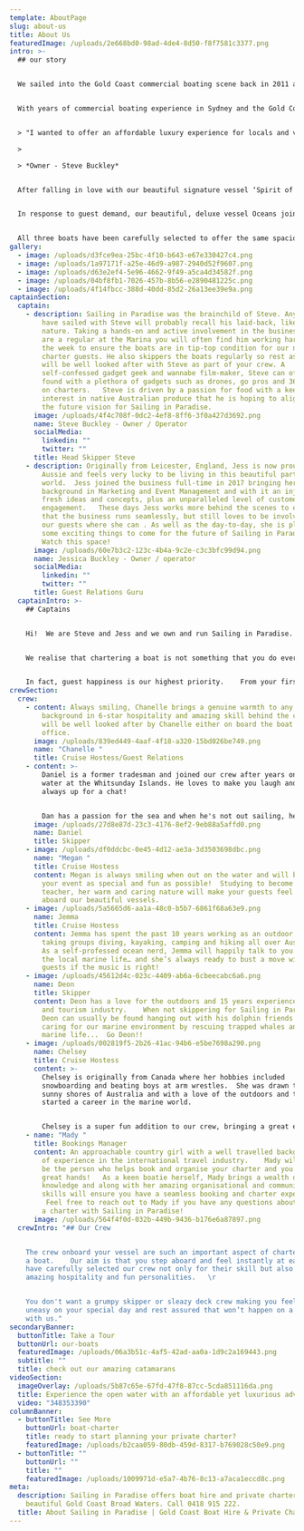 ```yaml
---
template: AboutPage
slug: about-us
title: About Us
featuredImage: /uploads/2e668bd0-98ad-4de4-8d50-f8f7581c3377.png
intro: >-
  ## our story


  We sailed into the Gold Coast commercial boating scene back in 2011 and thanks to our loyal guests and amazing crew we are thrilled to have grown to where we are now, offering 3 beautiful sailing catamarans for private charters and cruises departing from Marina Mirage.   


  With years of commercial boating experience in Sydney and the Gold Coast including skippering charter boats, water taxis, jet boats and commercial jet skis, Sailing in Paradise owner Steve Buckley brought a new style of sailing experience to the Coast.   


  > "I wanted to offer an affordable luxury experience for locals and visitors to get out on the water and experience the Gold Coast’s beautiful waterways and islands.  But most of all HAVE FUN doing it! "      

  >

  > *Owner - Steve Buckley*


  After falling in love with our beautiful signature vessel ‘Spirit of Gwonda’ (which remains one of the best catamarans on the water for social occasions) the dream became a reality and Sailing in Paradise was born.  


  In response to guest demand, our beautiful, deluxe vessel Oceans joined the fleet in 2021 and we are excited to welcome our brand new vessel Island Time (being commissioned for Sailing in Paradise) in October 2023!


  All three boats have been carefully selected to offer the same spacious deck area, stable sailing and beach landing capabilities.
gallery:
  - image: /uploads/d3fce9ea-25bc-4f10-b643-e67e330427c4.png
  - image: /uploads/1a97171f-a25e-46d9-a987-2940d52f9607.png
  - image: /uploads/d63e2ef4-5e96-4662-9f49-a5ca4d34582f.png
  - image: /uploads/04bf8fb1-7026-457b-8b56-e2890481225c.png
  - image: /uploads/4f14fbcc-388d-40dd-85d2-26a13ee39e9a.png
captainSection:
  captain:
    - description: Sailing in Paradise was the brainchild of Steve. Any of you who
        have sailed with Steve will probably recall his laid-back, likeable
        nature. Taking a hands-on and active involvement in the business, if you
        are a regular at the Marina you will often find him working hard during
        the week to ensure the boats are in tip-top condition for our next
        charter guests. He also skippers the boats regularly so rest assured you
        will be well looked after with Steve as part of your crew. A
        self-confessed gadget geek and wannabe film-maker, Steve can often be
        found with a plethora of gadgets such as drones, go pros and 360 cameras
        on charters.   Steve is driven by a passion for food with a keen
        interest in native Australian produce that he is hoping to align with
        the future vision for Sailing in Paradise.
      image: /uploads/4f4c708f-0dc2-4ef8-8ff6-3f0a427d3692.png
      name: Steve Buckley - Owner / Operator
      socialMedia:
        linkedin: ""
        twitter: ""
      title: Head Skipper Steve
    - description: Originally from Leicester, England, Jess is now proud to be an
        Aussie and feels very lucky to be living in this beautiful part of the
        world.  Jess joined the business full-time in 2017 bringing her
        background in Marketing and Event Management and with it an injection of
        fresh ideas and concepts, plus an unparalleled level of customer
        engagement.   These days Jess works more behind the scenes to ensure
        that the business runs seamlessly, but still loves to be involved with
        our guests where she can . As well as the day-to-day, she is planning
        some exciting things to come for the future of Sailing in Paradise.
        Watch this space!
      image: /uploads/60e7b3c2-123c-4b4a-9c2e-c3c3bfc99d94.png
      name: Jessica Buckley - Owner / operator
      socialMedia:
        linkedin: ""
        twitter: ""
      title: Guest Relations Guru
  captainIntro: >-
    ## Captains


    Hi!  We are Steve and Jess and we own and run Sailing in Paradise.  


    We realise that chartering a boat is not something that you do every day. Our aim is to make the entire experience as easy as possible, so that when you finally step aboard you can really just relax and enjoy the charter.  


    In fact, guest happiness is our highest priority.    From your first enquiry, through to our optional catering/beverage packages and finally to our welcoming crew (who we are often told feel like part of the family after just a few short hours) we aim to exceed your expectations.   We encourage you to check out our social channels and Guest Reviews (Instagram, Facebook and Trip Advisor links at bottom of page) to really get a vibe for what we are about.
crewSection:
  crew:
    - content: Always smiling, Chanelle brings a genuine warmth to any charter, with a
        background in 6-star hospitality and amazing skill behind the camera you
        will be well looked after by Chanelle either on board the boat or in the
        office.
      image: /uploads/839ed449-4aaf-4f18-a320-15bd026be749.png
      name: "Chanelle "
      title: Cruise Hostess/Guest Relations
    - content: >-
        Daniel is a former tradesman and joined our crew after years on the
        water at the Whitsunday Islands. He loves to make you laugh and he is
        always up for a chat! 


        Dan has a passion for the sea and when he's not out sailing, he can be found wakeboarding or jet skiing. You'll be sure to have a great day out with Daniel, "the captain of your hearts"!
      image: /uploads/27d8e87d-23c3-4176-8ef2-9eb88a5affd0.png
      name: Daniel
      title: Skipper
    - image: /uploads/df0ddcbc-0e45-4d12-ae3a-3d3503698dbc.png
      name: "Megan "
      title: Cruise Hostess
      content: Megan is always smiling when out on the water and will be sure to make
        your event as special and fun as possible!  Studying to become a
        teacher, her warm and caring nature will make your guests feel at home
        aboard our beautiful vessels.
    - image: /uploads/5a5665d6-aa1a-48c0-b5b7-6861f68a63e9.png
      name: Jemma
      title: Cruise Hostess
      content: Jemma has spent the past 10 years working as an outdoor adventure guide
        taking groups diving, kayaking, camping and hiking all over Australia.
        As a self-professed ocean nerd, Jemma will happily talk to you all about
        the local marine life… and she’s always ready to bust a move with our
        guests if the music is right!
    - image: /uploads/45612d4c-023c-4409-ab6a-6cbeecabc6a6.png
      name: Deon
      title: Skipper
      content: Deon has a love for the outdoors and 15 years experience in the marine
        and tourism industry.    When not skippering for Sailing in Paradise
        Deon can usually be found hanging out with his dolphin friends and
        caring for our marine environment by rescuing trapped whales and injured
        marine life...  Go Deon!!
    - image: /uploads/002819f5-2b26-41ac-94b6-e5be7698a290.png
      name: Chelsey
      title: Cruise Hostess
      content: >-
        Chelsey is originally from Canada where her hobbies included
        snowboarding and beating boys at arm wrestles.  She was drawn to the
        sunny shores of Australia and with a love of the outdoors and the ocean
        started a career in the marine world.


        Chelsey is a super fun addition to our crew, bringing a great energy to her charters and is always super happy to help guests get “the shot”!
    - name: "Mady "
      title: Bookings Manager
      content: An approachable country girl with a well travelled background and years
        of experience in the international travel industry.    Mady will likely
        be the person who helps book and organise your charter and you are in
        great hands!   As a keen boatie herself, Mady brings a wealth of
        knowledge and along with her amazing organisational and communication
        skills will ensure you have a seamless booking and charter experience. 
         Feel free to reach out to Mady if you have any questions about booking
        a charter with Sailing in Paradise!
      image: /uploads/564f4f0d-032b-449b-9436-b176e6a87897.png
  crewIntro: "## Our Crew


    The crew onboard your vessel are such an important aspect of chartering
    a boat.    Our aim is that you step aboard and feel instantly at ease so we
    have carefully selected our crew not only for their skill but also their
    amazing hospitality and fun personalities.   \r


    You don't want a grumpy skipper or sleazy deck crew making you feel
    uneasy on your special day and rest assured that won’t happen on a charter
    with us."
secondaryBanner:
  buttonTitle: Take a Tour
  buttonUrl: our-boats
  featuredImage: /uploads/06a3b51c-4af5-42ad-aa0a-1d9c2a169443.png
  subtitle: ""
  title: check out our amazing catamarans
videoSection:
  imageOverlay: /uploads/5b87c65e-67fd-47f8-87cc-5cda851116da.png
  title: Experience the open water with an affordable yet luxurious adventure
  video: "348353390"
columnBanner:
  - buttonTitle: See More
    buttonUrl: boat-charter
    title: ready to start planning your private charter?
    featuredImage: /uploads/b2caa059-80db-459d-8317-b769028c50e9.png
  - buttonTitle: ""
    buttonUrl: ""
    title: ""
    featuredImage: /uploads/1009971d-e5a7-4b76-8c13-a7aca1eccd8c.png
meta:
  description: Sailing in Paradise offers boat hire and private charters on the
    beautiful Gold Coast Broad Waters. Call 0418 915 222.
  title: About Sailing in Paradise | Gold Coast Boat Hire & Private Charters
---
```

